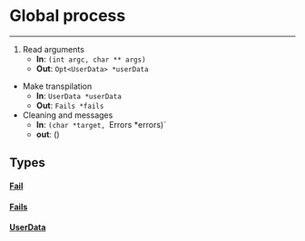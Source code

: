 
Global process
==============
---

1. Read arguments
    - **In**: `(int argc, char ** args)`
    - **Out**: `Opt<UserData> *userData`
- Make transpilation
    - **In**: `UserData *userData`
    - **Out**: `Fails *fails`
- Cleaning and messages
    - **In**: `(char *target, `Errors *errors)`
    - **out**: ()

Types
-----

#### [Fail](types/#fail) ####
#### [Fails](types/#fails) ####
#### [UserData](types/#userdata) ####
